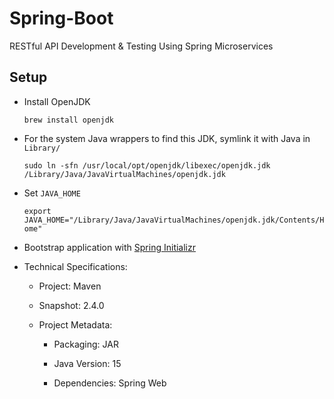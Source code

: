 # Spring-Boot

RESTful API Development & Testing Using Spring Microservices

## Setup

+ Install OpenJDK

  `brew install openjdk`

+ For the system Java wrappers to find this JDK, symlink it with Java in `Library/`

  `sudo ln -sfn /usr/local/opt/openjdk/libexec/openjdk.jdk /Library/Java/JavaVirtualMachines/openjdk.jdk`

+ Set `JAVA_HOME`

  `export JAVA_HOME="/Library/Java/JavaVirtualMachines/openjdk.jdk/Contents/Home"`

+ Bootstrap application with [Spring Initializr][1]

+ Technical Specifications:

  + Project: Maven

  + Snapshot: 2.4.0

  + Project Metadata:

    + Packaging: JAR

    + Java Version: 15

    + Dependencies: Spring Web


[1]: https://start.spring.io/
